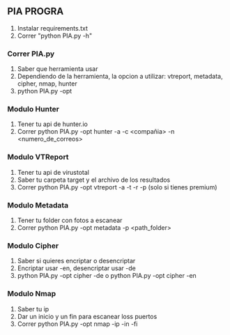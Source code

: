 ## PIA PROGRA

1. Instalar requirements.txt
2. Correr "python PIA.py -h"

### Correr PIA.py

1. Saber que herramienta usar
2. Dependiendo de la herramienta, la opcion a utilizar: vtreport, metadata, cipher, nmap, hunter
3. python PIA.py -opt <herramienta>

### Modulo Hunter

1. Tener tu api de hunter.io
2. Correr python PIA.py -opt hunter -a <apikey> -c <compañia> -n <numero_de_correos>

### Modulo VTReport

1. Tener tu api de virustotal
2. Saber tu carpeta target y el archivo de los resultados
3. Correr python PIA.py -opt vtreport -a <apikey> -t <target> -r <resultados> -p (solo si tienes premium)

### Modulo Metadata

1. Tener tu folder con fotos a escanear
2. Correr python PIA.py -opt metadata -p <path_folder>

### Modulo Cipher

1. Saber si quieres encriptar o desencriptar
2. Encriptar usar -en, desencriptar usar -de
3. python PIA.py -opt cipher -de <frase> o python PIA.py -opt cipher -en <frase>

### Modulo Nmap

1. Saber tu ip
2. Dar un inicio y un fin para escanear loss puertos
3. Correr python PIA.py -opt nmap -ip <ip> -in <inicio> -fi <fin>